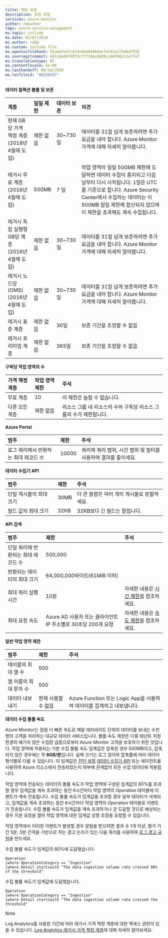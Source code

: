 ```yaml
---
title: 파일 포함
description: 포함 파일
services: azure-monitor
author: rboucher
tags: azure-service-management
ms.topic: include
ms.date: 02/07/2019
ms.author: robb
ms.custom: include file
ms.openlocfilehash: 91adafedfc8f4e6b4948b0dcfe541e2754b47556
ms.sourcegitcommit: 4913da04fd0f3cf7710ec08d0c1867b62c2effe7
ms.translationtype: HT
ms.contentlocale: ko-KR
ms.lasthandoff: 08/14/2020
ms.locfileid: "88226337"
---
```

**데이터 컬렉션 볼륨 및 보존** 

| 계층 | 일일 제한 | 데이터 보존 | 의견 |
|:---|:---|:---|:---|
| 현재 GB당 가격 책정 계층<br>(2018년 4월에 도입) | 제한 없음 | 30~730일 | 데이터를 31일 넘게 보존하려면 추가 요금을 내야 합니다. Azure Monitor 가격에 대해 자세히 알아봅니다. |
| 레거시 무료 계층<br>(2016년 4월에 도입) | 500MB | 7 일 | 작업 영역이 일일 500MB 제한에 도달하면 데이터 수집이 중지되고 다음 날부터 다시 시작됩니다. 1일은 UTC를 기준으로 합니다. Azure Security Center에서 수집하는 데이터는 이 500MB 일일 제한에 합산되지 않으며 이 제한을 초과해도 계속 수집됩니다.  |
| 레거시 독립 실행형 GB당 계층<br>(2016년 4월에 도입) | 제한 없음 | 30~730일 | 데이터를 31일 넘게 보존하려면 추가 요금을 내야 합니다. Azure Monitor 가격에 대해 자세히 알아봅니다. |
| 레거시 노드당(OMS)<br>(2016년 4월에 도입) | 제한 없음 | 30~730일 | 데이터를 31일 넘게 보존하려면 추가 요금을 내야 합니다. Azure Monitor 가격에 대해 자세히 알아봅니다. |
| 레거시 표준 계층 | 제한 없음 | 30일  | 보존 기간을 조정할 수 없음 |
| 레거시 프리미엄 계층 | 제한 없음 | 365일  | 보존 기간을 조정할 수 없음 |

**구독당 작업 영역의 수**

| 가격 책정 계층    | 작업 영역 제한 | 주석
|:---|:---|:---|
| 무료 계층  | 10 | 이 제한은 늘릴 수 없습니다. |
| 다른 모든 계층 | 제한 없음 | 리소스 그룹 내 리소스의 수와 구독당 리소스 그룹의 수가 제한됩니다. |

**Azure Portal**

| 범주 | 제한 | 주석 |
|:---|:---|:---|
| 로그 쿼리에서 반환하는 최대 레코드 수 | 10000 | 쿼리에 쿼리 범위, 시간 범위 및 필터를 사용하여 결과를 줄이세요. |


**데이터 수집기 API**

| 범주 | 제한 | 주석 |
|:---|:---|:---|
| 단일 게시물의 최대 크기 | 30MB | 더 큰 용량은 여러 개의 게시물로 분할하세요. |
| 필드 값의 최대 크기  | 32KB | 32KB보다 긴 필드는 잘립니다. |

**API 검색**

| 범주 | 제한 | 주석 |
|:---|:---|:---|
| 단일 쿼리에 반환되는 최대 레코드 수 | 500,000 | |
| 반환되는 데이터의 최대 크기 | 64,000,000바이트(61MiB 이하)| |
| 최대 쿼리 실행 시간 | 10분 | 자세한 내용은 [시간 제한](https://dev.loganalytics.io/documentation/Using-the-API/Timeouts)을 참조하세요.  |
| 최대 요청 속도 | Azure AD 사용자 또는 클라이언트 IP 주소별로 30초당 200개 요청 | 자세한 내용은 [속도 제한](https://dev.loganalytics.io/documentation/Using-the-API/Limits)을 참조하세요. |

**일반 작업 영역 제한**

| 범주 | 제한 | 주석 |
|:---|:---|:---|
| 테이블의 최대 열 수         | 500 | |
| 열 이름의 최대 문자 수 | 500 | |
| 데이터 내보내기 | 현재 사용할 수 없음 | Azure Function 또는 Logic App을 사용하여 데이터를 집계하고 내보냅니다. | 

**<a name="data-ingestion-volume-rate">데이터 수집 볼륨 속도</a>**

Azure Monitor는 점점 더 빠른 속도로 매달 테라바이트 단위의 데이터를 보내는 수천 명의 고객을 처리하는 대규모 데이터 서비스입니다. 볼륨 속도 제한은 다중 테넌트 지원 환경의 예기치 않은 수집량 급증으로부터 Azure Monitor 고객을 보호하기 위한 것입니다. 작업 영역에 적용되는 기본 수집 볼륨 속도 임계값은 압축된 경우 500MB이고, 압축되지 않은 경우에는 약 **6GB/분**입니다. 실제 크기는 로그 길이와 압축률에 따라 데이터 형식별로 다를 수 있습니다. 이 임계값은 [진단 설정](../articles/azure-monitor/platform/diagnostic-settings.md) [데이터 수집기 API](../articles/azure-monitor/platform/data-collector-api.md) 또는 에이전트를 사용하여 Azure 리소스에서 전송되었는지 여부에 관계없이 모든 수집 데이터에 적용됩니다.

작업 영역에 전송되는 데이터의 볼륨 속도가 작업 영역에 구성된 임계값의 80%를 초과할 경우 임계값을 계속 초과하는 동안 6시간마다 작업 영역의 *Operation* 테이블에 이벤트가 계속 전송됩니다. 수집 볼륨 속도가 임계값을 초과할 경우 일부 데이터가 삭제되고, 임계값을 계속 초과하는 동안 6시간마다 작업 영역의 *Operation* 테이블로 이벤트가 전송됩니다. 수집 볼륨 속도가 임계값을 계속 초과하거나 곧 도달할 것으로 예상되는 경우 지원 요청을 열어 작업 영역에 대한 임계값 상향 조정을 요청할 수 있습니다. 

작업 영역에서 이러한 이벤트가 발생할 경우 알림을 받으려면 결과 수 1개 이상, 평가 기간 5분, 5분 간격을 기반으로 하는 경고 논리가 있는 다음 쿼리를 사용하여 [로그 경고 규칙](../articles/azure-monitor/platform/alerts-log.md)을 만드세요.

수집 볼륨 속도가 임계값의 80%에 도달했습니다.
```Kusto
Operation
|where OperationCategory == "Ingestion"
|where Detail startswith "The data ingestion volume rate crossed 80% of the threshold"
```

수집 볼륨 속도가 임계값에 도달했습니다.
```Kusto
Operation
|where OperationCategory == "Ingestion"
|where Detail startswith "The data ingestion volume rate crossed the threshold"
```

>[!NOTE]
>Log Analytics를 사용한 기간에 따라 레거시 가격 책정 계층에 대한 액세스 권한이 있을 수 있습니다. [Log Analytics 레거시 가격 책정 계층](https://docs.microsoft.com/azure/azure-monitor/platform/manage-cost-storage#legacy-pricing-tiers)에 대해 자세히 알아보세요. 
